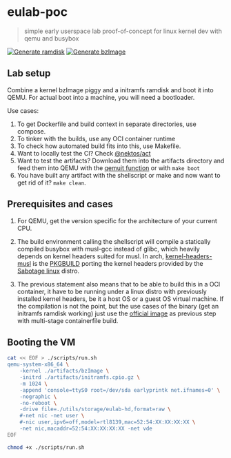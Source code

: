 # eulab-poc
> simple early userspace lab proof-of-concept for linux kernel dev with qemu and busybox

[![Generate ramdisk](https://github.com/deomorxsy/eulab-poc/actions/workflows/ramdisk-builder.yml/badge.svg)](https://github.com/deomorxsy/eulab-poc/actions/workflows/ramdisk-builder.yml)
[![Generate bzImage](https://github.com/deomorxsy/eulab-poc/actions/workflows/kernel-builder.yml/badge.svg)](https://github.com/deomorxsy/eulab-poc/actions/workflows/kernel-builder.yml)

## Lab setup

Combine a kernel bzImage piggy and a initramfs ramdisk and boot it into QEMU. For actual boot into a machine, you will need a bootloader.

Use cases:
1. To get Dockerfile and build context in separate directories, use compose.
2. To tinker with the builds, use any OCI container runtime
3. To check how automated build fits into this, use Makefile.
4. Want to locally test the CI? Check [@nektos/act](https://github.com/nektos/act)
5. Want to test the artifacts? Download them into the artifacts directory and feed them into QEMU with the [qemuit function](https://github.com/deomorxsy/eulab-poc/blob/194ade5144640d079efdbc27fe25314ea56c70dd/initramfs.sh#L145) or with ```make boot```
6. You have built any artifact with the shellscript or make and now want to get rid of it? ```make clean```.

## Prerequisites and cases

1. For QEMU, get the version specific for the architecture of your current CPU.

2. The build environment calling the shellscript will compile a statically compiled busybox with musl-gcc instead of glibc, which heavily depends on kernel headers suited for musl. In arch, [kernel-headers-musl](https://archlinux.org/packages/extra/x86_64/kernel-headers-musl/) is the [PKGBUILD](https://gitlab.archlinux.org/archlinux/packaging/packages/kernel-headers-musl/-/blob/main/PKGBUILD?ref_type=heads) porting the kernel headers provided by the [Sabotage linux](https://github.com/sabotage-linux/kernel-headers) distro.

3. The previous statement also means that to be able to build this in a OCI container, it have to be running under a linux distro with previously installed kernel headers, be it a host OS or a guest OS virtual machine. If the compilation is not the point, but the use cases of the binary (get an initramfs ramdisk working) just use the [official image](https://hub.docker.com/_/busybox) as previous step with multi-stage containerfile build.

## Booting the VM

```sh
cat << EOF > ./scripts/run.sh
qemu-system-x86_64 \
    -kernel ./artifacts/bzImage \
    -initrd ./artifacts/initramfs.cpio.gz \
    -m 1024 \
    -append 'console=ttyS0 root=/dev/sda earlyprintk net.ifnames=0' \
    -nographic \
    -no-reboot \
    -drive file=./utils/storage/eulab-hd,format=raw \
    #-net nic -net user \
    #-nic user,ipv6=off,model=rtl8139,mac=52:54:XX:XX:XX:XX \
    -net nic,macaddr=52:54:XX:XX:XX:XX -net vde
EOF

chmod +x ./scripts/run.sh
```

